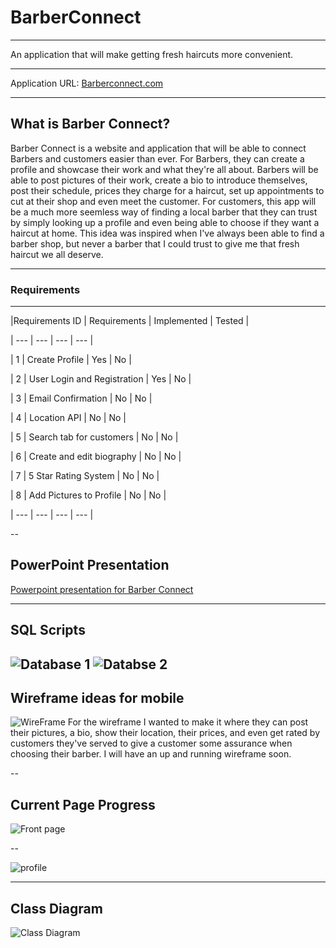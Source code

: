 # BarberConnect
---

An application that will make getting fresh haircuts more convenient.

---

Application URL: [Barberconnect.com](https://barberconnectapp2.azurewebsites.net)

---

What is Barber Connect?
---

Barber Connect is a website and application that will be able to connect Barbers and customers easier than ever.
For Barbers, they can create a profile and showcase their work and what they're all about. Barbers will be able to post pictures 
of their work, create a bio to introduce themselves, post their schedule, prices they charge for a haircut, set up appointments to cut at their shop and even meet the customer. For customers, this app will be a much more seemless way of finding a local barber that they can trust by simply looking up a profile and even being able to choose if they want a haircut at home. This idea was inspired when I've always been able to find a barber shop, but never a barber that I could trust to give me that fresh haircut we all deserve.

---

### Requirements
---

|Requirements ID | Requirements | Implemented | Tested |

| --- | --- | --- | --- |

| 1 | Create Profile | Yes | No |

| 2 | User Login and Registration | Yes | No |

| 3 | Email Confirmation | No | No |

| 4 | Location API | No | No |

| 5 | Search tab for customers | No | No |

| 6 | Create and edit biography | No | No |

| 7 | 5 Star Rating System | No | No |

| 8 | Add Pictures to Profile | No | No |

| --- | --- | --- | --- |

--

PowerPoint Presentation
--
[Powerpoint presentation for Barber Connect](https://onedrive.live.com/edit.aspx?cid=feda7124124f82b7&page=view&resid=FEDA7124124F82B7!711&parId=FEDA7124124F82B7!691&app=PowerPoint)

---

SQL Scripts
---
![Database 1](https://user-images.githubusercontent.com/46760301/56192559-824fe600-5fe3-11e9-9cd3-0ef8b87a3696.GIF)
![Databse 2](https://user-images.githubusercontent.com/46760301/56192560-82e87c80-5fe3-11e9-83e5-4e859b7e40c7.GIF)
---

Wireframe ideas for mobile
---
![WireFrame](https://user-images.githubusercontent.com/46760301/56192587-91369880-5fe3-11e9-97a3-bd0050db43e9.GIF)
For the wireframe I wanted to make it where they can post their pictures, a bio, show their location, their prices, and even get rated by customers they've served to give a customer some assurance when choosing their barber. I will have an up and running wireframe soon.  
 
--

Current Page Progress
--

![Front page](https://user-images.githubusercontent.com/46760301/56352511-3ee0ad80-6184-11e9-96fa-e4f8b8d95c05.JPG)

--

![profile](https://user-images.githubusercontent.com/46760301/56352661-88c99380-6184-11e9-96c9-bf7f5f0d3ee6.JPG)

---
Class Diagram
---
![Class Diagram](https://user-images.githubusercontent.com/46760301/56192579-8c71e480-5fe3-11e9-8cbe-9137b958d278.GIF)
